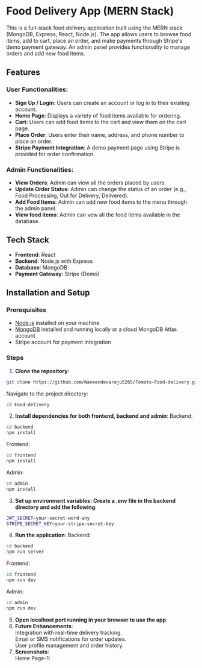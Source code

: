 # Food Delivery App (MERN Stack)
This is a full-stack food delivery application built using the MERN stack (MongoDB, Express, React, Node.js). The app allows users to browse food items, add to cart, place an order, and make payments through Stripe's demo payment gateway. An admin panel provides functionality to manage orders and add new food items.
## Features
### User Functionalities:
- **Sign Up / Login**: Users can create an account or log in to their existing account.
- **Home Page**: Displays a variety of food items available for ordering.
- **Cart**: Users can add food items to the cart and view them on the cart page.
- **Place Order**: Users enter their name, address, and phone number to place an order.
- **Stripe Payment Integration**: A demo payment page using Stripe is provided for order confirmation.
### Admin Functionalities:
- **View Orders**: Admin can view all the orders placed by users.
- **Update Order Status**: Admin can change the status of an order (e.g., Food Processing, Out for Delivery, Delivered).
- **Add Food Items**: Admin can add new food items to the menu through the admin panel.
- **View food items**: Admin can vew all the food items available in the database.
## Tech Stack
- **Frontend**: React
- **Backend**: Node.js with Express
- **Database**: MongoDB
- **Payment Gateway**: Stripe (Demo)
## Installation and Setup
### Prerequisites
- [Node.js](https://nodejs.org/) installed on your machine
- [MongoDB](https://www.mongodb.com/) installed and running locally or a cloud MongoDB Atlas account
- Stripe account for payment integration
### Steps
1. **Clone the repository**:
```bash
git clone https://github.com/Naveendevaraju5265/Tomato-Food-delivery.git
```
Navigate to the project directory:
```bash
cd Food-delivery
```
2. **Install dependencies for both frontend, backend and admin**:
Backend:
```bash
cd backend
npm install
```
Frontend:
```bash 
cd frontend
npm install
```
Admin:
```bash
cd admin
npm install
```
3. **Set up environment variables: Create a .env file in the backend directory and add the following**:

```bash
JWT_SECRET=your-secret-word-any
STRIPE_SECRET_KEY=your-stripe-secret-key
```

4. **Run the application**:
Backend:
```bash
cd backend
npm run server 
```
Frontend:
```bash 
cd frontend
npm run dev
```
Admin:
```bash
cd admin
npm run dev
```
5. **Open localhost port running in your browser to use the app**. <br>
6. **Future Enhancements**:<br>
    Integration with real-time delivery tracking.<br>
    Email or SMS notifications for order updates.<br>
    User profile management and order history.<br>
7. **Screenshots**: <br>
Home Page-1:
